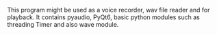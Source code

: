 This program might be used as a voice recorder, wav file reader and for playback. It contains pyaudio, PyQt6, basic python modules such as threading Timer and also wave module. 
